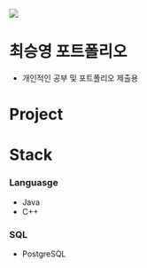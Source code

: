 <a href="버튼을 눌렀을 때 이동할 링크" target="_blank"><img src="https://img.shields.io/badge/뱃지레이블-배경색?style=뱃지모양&logo=로고&logoColor=로고색상"/></a>

# 최승영 포트폴리오
 - 개인적인 공부 및 포트폴리오 제출용

# Project


# Stack
### Languasge
 - Java
 - C++
### SQL
 - PostgreSQL
